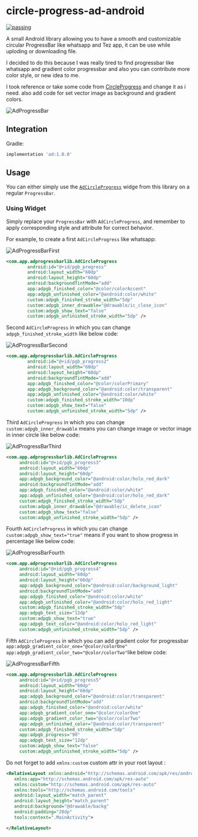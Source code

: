 # circle-progress-ad-android

[![passing](https://jitpack.io/v/Adilhusen/circle-progress-ad-android-.svg)](https://jitpack.io/#Adilhusen/circle-progress-ad-android-)

A small Android library allowing you to have a smooth and customizable circular  ProgressBar like whatsapp and Tez app, it can be use while uploding or downloading file.

I decided to do this because I was really tired to find progressbar like whatsapp and gradient color progressbar and also you can contribute more color style, or new idea to me.

I took reference or take some code from [CircleProgress](https://github.com/lzyzsd/CircleProgress) and change it as i need. also add code for set vector image as background and gradient colors.

![AdProgressBar](https://github.com/Adilhusen/circle-progress-ad-android-/blob/master/app/src/main/res/drawable/demo_gif.gif)


## Integration
Gradle:

```gradle
implementation 'ad:1.0.0'
```

## Usage

You can either simply use the [`AdCircleProgress`](https://github.com/Adilhusen/circle-progress-ad-android-/blob/master/adprogressbarlib/src/main/java/com/app/adprogressbarlib/AdCircleProgress.java) widge from this library on a regular `ProgressBar`.

### Using Widget

Simply replace your `ProgressBar` with `AdCircleProgress`, and remember to apply corresponding style and attribute for correct behavior.

For example, to create a first `AdCircleProgress` like whatsapp:


![AdProgressBarFirst](https://github.com/Adilhusen/circle-progress-ad-android-/blob/master/app/src/main/res/drawable/first_img.gif)



```xml
<com.app.adprogressbarlib.AdCircleProgress
        android:id="@+id/pgb_progress"
        android:layout_width="60dp"
        android:layout_height="60dp"
        android:backgroundTintMode="add"
        app:adpgb_finished_color="@color/colorAccent"
        app:adpgb_unfinished_color="@android:color/white"
        custom:adpgb_finished_stroke_width="5dp"
        custom:adpgb_inner_drawable="@drawable/ic_close_icon"
        custom:adpgb_show_text="false"
        custom:adpgb_unfinished_stroke_width="5dp" />
```

Second `AdCircleProgress` in which you can change `adpgb_finished_stroke_width` like below code:

![AdProgressBarSecond](https://github.com/Adilhusen/circle-progress-ad-android-/blob/master/app/src/main/res/drawable/second_img.gif)


```xml
<com.app.adprogressbarlib.AdCircleProgress
        android:id="@+id/pgb_progress2"
        android:layout_width="60dp"
        android:layout_height="60dp"
        android:backgroundTintMode="add"
        app:adpgb_finished_color="@color/colorPrimary"
        app:adpgb_background_color="@android:color/transparent"
        app:adpgb_unfinished_color="@android:color/white"
        custom:adpgb_finished_stroke_width="10dp"
        custom:adpgb_show_text="false"
        custom:adpgb_unfinished_stroke_width="5dp" />
```


Third `AdCircleProgress` in which you can change `custom:adpgb_inner_drawable` means you can change image or vector image in inner circle like below code:

![AdProgressBarThird](https://github.com/Adilhusen/circle-progress-ad-android-/blob/master/app/src/main/res/drawable/third_img.gif)

   ```xml
<com.app.adprogressbarlib.AdCircleProgress
        android:id="@+id/pgb_progress3"
        android:layout_width="60dp"
        android:layout_height="60dp"
        app:adpgb_background_color="@android:color/holo_red_dark"
        android:backgroundTintMode="add"
        app:adpgb_finished_color="@android:color/white"
        app:adpgb_unfinished_color="@android:color/holo_red_dark"
        custom:adpgb_finished_stroke_width="5dp"
        custom:adpgb_inner_drawable="@drawable/ic_delete_icon"
        custom:adpgb_show_text="false"
        custom:adpgb_unfinished_stroke_width="5dp" />
```

Fourth `AdCircleProgress` in which you can change `custom:adpgb_show_text="true"` means if you want to show progress in percentage like below code:

![AdProgressBarFourth](https://github.com/Adilhusen/circle-progress-ad-android-/blob/master/app/src/main/res/drawable/four_img.gif)

   ```xml
<com.app.adprogressbarlib.AdCircleProgress
        android:id="@+id/pgb_progress4"
        android:layout_width="60dp"
        android:layout_height="60dp"
        app:adpgb_background_color="@android:color/background_light"
        android:backgroundTintMode="add"
        app:adpgb_finished_color="@android:color/white"
        app:adpgb_unfinished_color="@android:color/holo_red_light"
        custom:adpgb_finished_stroke_width="5dp"
        app:adpgb_text_size="12dp"
        custom:adpgb_show_text="true"
        app:adpgb_text_color="@android:color/holo_red_light"
        custom:adpgb_unfinished_stroke_width="5dp" />
```

Fifth `AdCircleProgress` in which you can add gradient color for progressbar `app:adpgb_gradient_color_one="@color/colorOne"
         app:adpgb_gradient_color_two="@color/colorTwo"`like below code:

![AdProgressBarFifth](https://github.com/Adilhusen/circle-progress-ad-android-/blob/master/app/src/main/res/drawable/five_img.gif)

   ```xml
<com.app.adprogressbarlib.AdCircleProgress
        android:id="@+id/pgb_progress5"
        android:layout_width="60dp"
        android:layout_height="60dp"
        app:adpgb_background_color="@android:color/transparent"
        android:backgroundTintMode="add"
        app:adpgb_finished_color="@android:color/white"
        app:adpgb_gradient_color_one="@color/colorOne"
        app:adpgb_gradient_color_two="@color/colorTwo"
        app:adpgb_unfinished_color="@android:color/transparent"
        custom:adpgb_finished_stroke_width="5dp"
        app:adpgb_progress="90"
        app:adpgb_text_size="12dp"
        custom:adpgb_show_text="false"
        custom:adpgb_unfinished_stroke_width="5dp" />
```


Do not forget to add `xmlns:custom` custom attr in your root layout :

 ```xml
<RelativeLayout xmlns:android="http://schemas.android.com/apk/res/android"
    xmlns:app="http://schemas.android.com/apk/res-auto"
    xmlns:custom="http://schemas.android.com/apk/res-auto"
    xmlns:tools="http://schemas.android.com/tools"
    android:layout_width="match_parent"
    android:layout_height="match_parent"
    android:background="@drawable/backg"
    android:padding="20dp"
    tools:context=".MainActivity">

</RelativeLayout>
 ```



